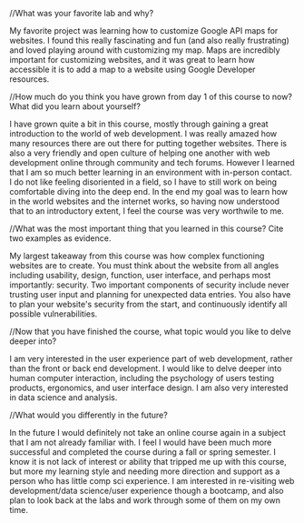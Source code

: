 //What was your favorite lab and why?

My favorite project was learning how to customize Google API maps for websites. I found this really fascinating and fun (and also really frustrating) and loved playing around with customizing my map. Maps are incredibly important for customizing websites, and it was great to learn how accessible it is to add a map to a website using Google Developer resources. 

//How much do you think you have grown from day 1 of this course to now?  What did you learn about yourself?

I have grown quite a bit in this course, mostly through gaining a great introduction to the world of web development. I was really amazed how many resources there are out there for putting together websites. There is also a very friendly and open culture of helping one another with web development online through community and tech forums. However I learned that I am so much better learning in an environment with in-person contact. I do not like feeling disoriented in a field, so I have to still work on being comfortable diving into the deep end. In the end my goal was to learn how in the world websites and the internet works, so having now understood that to an introductory extent, I feel the course was very worthwile to me. 

//What was the most important thing that you learned in this course? Cite two examples as evidence.

My largest takeaway from this course was how complex functioning websites are to create. You must think about the website from all angles including usability, design, function, user interface, and perhaps most importantly: security. Two important components of security include never trusting user input and planning for unexpected data entries. You also have to plan your website's security from the start, and continuously identify all possible vulnerabilities. 

//Now that you have finished the course, what topic would you like to delve deeper into?

I am very interested in the user experience part of web development, rather than the front or back end development. I would like to delve deeper into human computer interaction, including the psychology of users testing products, ergonomics, and user interface design. I am also very interested in data science and analysis. 

//What would you differently in the future?

In the future I would definitely not take an online course again in a subject that I am not already familiar with. I feel I would have been much more successful and completed the course during a fall or spring semester. I know it is not lack of interest or ability that tripped me up with this course, but more my learning style and needing more direction and support as a person who has little comp sci experience. I am interested in re-visiting web development/data science/user experience though a bootcamp, and also plan to look back at the labs and work through some of them on my own time.
 
